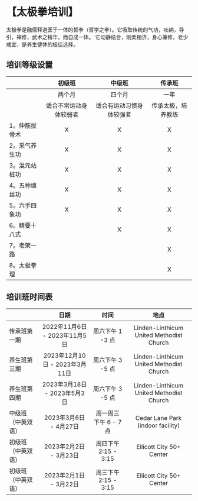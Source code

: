 # 【太极拳培训】

太极拳是融儒释道医于一体的哲拳（哲学之拳）。它吸取传统的气功，吐纳，导引，禅修，武术之精华，而自成一体。
它动静结合，刚柔相济，身心兼修，老少咸宜，是养生健体的极佳选择。

## 培训等级设置

|               |  初级班   | 中级班 | 传承班|
|------------------|:--------------:|:-----------:|:-----------:|
|                 |  两个月       |  四个月     |  一年      |
|                 | 适合不常运动身体较弱者 | 适合有运动习惯身体较强者| 传承太极，培养教练|
| 1。伸筋拔骨术         |         X    |    X      | X
| 2。采气养生功         |           X  |    X      | X
| 3。混元站桩功         |         X    |    X      | X
| 4。五种缠丝功         |          X   |    X      | X
| 5。六手四象功         |          X    |     X     | X
| 6。精要十八式         |              |     X     | X
| 7。老架一路           |              |           | X
| 8。太极拳理           |              |           | X

## 培训班时间表

|             |  日期  |时间 | 地点 |
|------------------|:--------------:|:-----------:|:-----------:|
|   传承班第一期    | 2022年11月6日 - 2023年11月5日   |  周六下午 1 -3 点    |    Linden-Linthicum United Methodist Church  |
|   养生班第三期  | 2023年12月10日 - 2023年3月11日     |周六下午 3 -5 点 | Linden-Linthicum United Methodist Church|
|   养生班第四期  | 2023年3月18日 - 2023年5月3日     |周六下午 3 -5 点 | Linden-Linthicum United Methodist Church|
|   中级班 （中英双语）   |    2023年3月6日 - 4月27日       |    周一周三下午 6 - 7 点    | Cedar Lane Park (indoor facility) |
|   初级班 （中英双语）  |    2023年2月2日 - 3月23日       |    周四下午 2:15 - 3:15      | Ellicott City 50+ Center |
|   初级班 （中英双语）  |    2023年2月1日 - 3月22日       |    周三下午 2:15 - 3:15      | Ellicott City 50+ Center |
